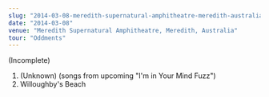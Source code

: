 ```yaml
---
slug: "2014-03-08-meredith-supernatural-amphitheatre-meredith-australia"
date: "2014-03-08"
venue: "Meredith Supernatural Amphitheatre, Meredith, Australia"
tour: "Oddments"
---
```


(Incomplete)

 1. (Unknown)
    (songs from upcoming "I'm in Your Mind Fuzz")
 2. Willoughby's Beach

